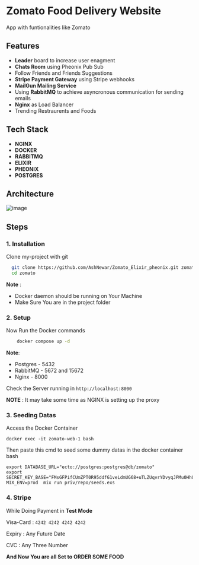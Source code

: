 
# Zomato Food Delivery Website

App with funtionalities like Zomato 

## Features
- __Leader__ board to increase user enagment 
- __Chats Room__ using Pheonix Pub Sub
- Follow Friends and Friends Suggestions
- __Stripe Payment Gateway__ using Stripe webhooks
- __MailGun Mailing Service__
- Using __RabbitMQ__ to achieve asyncronous communication for sending emails
- __Nginx__ as Load Balancer
- Trending Restraurents and Foods




## Tech Stack

- __NGINX__
- __DOCKER__
- __RABBITMQ__
- __ELIXIR__
- __PHEONIX__
- __POSTGRES__

## Architecture

![image](https://github.com/user-attachments/assets/fbe9e58a-f367-4755-adae-b652a6607158)


## Steps
### 1. Installation

Clone my-project with git

```bash
  git clone https://github.com/AshNewar/Zomato_Elixir_pheonix.git zomato
  cd zomato
```
__Note__ : 
- Docker daemon should be running on Your Machine
- Make Sure You are in the project folder

### 2. Setup
Now Run the Docker commands
```bash
    docker compose up -d
```
__Note__:
- Postgres - 5432 
- RabbitMQ - 5672 and 15672
- Nginx - 8000

Check the Server running in ``http://localhost:8000``

__NOTE__ : It may take some time as NGINX is setting up the proxy

### 3. Seeding Datas
Access the Docker Container
```
docker exec -it zomato-web-1 bash
```
Then paste this cmd to seed some dummy datas in the docker container bash
```
export DATABASE_URL="ecto://postgres:postgres@db/zomato"
export SECRET_KEY_BASE="FMsGFPifCUmZPT0R95ddfG1veLdmUG68+uTLZUqvrYDvyqJPMu0HhUCG9BZQ/0Ht"
MIX_ENV=prod  mix run priv/repo/seeds.exs
```


### 4. Stripe
While Doing Payment in 
__Test Mode__

Visa-Card : ```4242 4242 4242 4242```

Expiry : Any Future Date 

CVC : Any Three Number





__And Now You are all Set to ORDER SOME FOOD__





